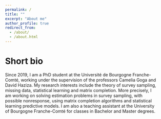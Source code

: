 ```yaml
---
permalink: /
title: ""
excerpt: "About me"
author_profile: true
redirect_from: 
  - /about/
  - /about.html
---
```


Short bio
======

Since 2019, I am a PhD student at the Université de Bourgogne Franche-Comté, working under the supervision of the professors Camelia Goga and David Haziza. My research interests include the theory of survey sampling, missing data, statistical learning and matrix completion. More precisely, I am working on solving estimation problems in survey sampling, with possible nonresponse, using matrix completion algorithms and statistical learning predictive models. I am also a teaching assistant at the University of Bourgogne Franche-Comté for classes in Bachelor and Master degrees.
